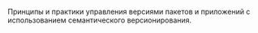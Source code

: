 Принципы и практики управления версиями пакетов и приложений с использованием семантического версионирования.